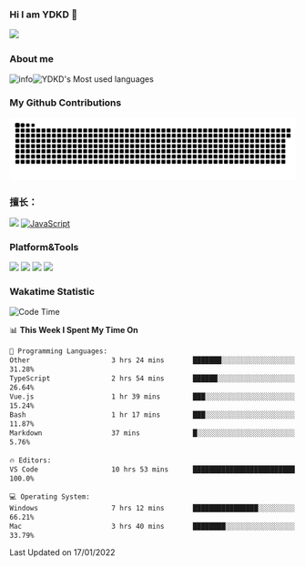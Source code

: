 ### Hi I am YDKD 👋

![](https://visitor-badge.glitch.me/badge?page_id=YDKD.readme)

### About me
![info](https://github-readme-stats.vercel.app/api?username=YDKD&show_icons=true&theme=cobalt)![YDKD's Most used languages](https://github-readme-stats.vercel.app/api/top-langs/?username=YDKD&layout=compact&hide_border=true&langs_count=8)

### My Github Contributions
![](https://raw.githubusercontent.com/YDKD/YDKD/main/assets/github-contribution-grid-snake.svg)

### 擅长：<br />
[![](https://img.shields.io/badge/-Vue.js-007396?style=flat-square&logo=Vue.js&logoColor=#4FC08D)](https://cn.vuejs.org/)
[![JavaScript](https://img.shields.io/badge/-JavaScript-f7e018?style=flat-square&logo=javascript&logoColor=white)]()

### Platform&Tools <br/>

[![]( https://img.shields.io/badge/macOS-Big%20Sur-292e33?style=flat-square&logo=apple&logoColor=ffffff )]() [![](https://img.shields.io/badge/Windows-10-2376bc?style=flat-square&logo=windows&logoColor=ffffff)]() [![]( https://img.shields.io/badge/IDE-Visual%20Studio%20Code-blue?style=flat-square&logo=visual-studio-code&logoColor=ffffff )]() [![]( https://img.shields.io/badge/iPhone-12-999999?style=flat-square&logo=apple&logoColor=ffffff)]() <br />

### Wakatime Statistic
<!--START_SECTION:waka-->
![Code Time](http://img.shields.io/badge/Code%20Time-336%20hrs%2027%20mins-blue)

📊 **This Week I Spent My Time On** 

```text
💬 Programming Languages: 
Other                    3 hrs 24 mins       ███████░░░░░░░░░░░░░░░░░░   31.28% 
TypeScript               2 hrs 54 mins       ██████░░░░░░░░░░░░░░░░░░░   26.64% 
Vue.js                   1 hr 39 mins        ███░░░░░░░░░░░░░░░░░░░░░░   15.24% 
Bash                     1 hr 17 mins        ███░░░░░░░░░░░░░░░░░░░░░░   11.87% 
Markdown                 37 mins             █░░░░░░░░░░░░░░░░░░░░░░░░   5.76%

🔥 Editors: 
VS Code                  10 hrs 53 mins      █████████████████████████   100.0%

💻 Operating System: 
Windows                  7 hrs 12 mins       ████████████████░░░░░░░░░   66.21% 
Mac                      3 hrs 40 mins       ████████░░░░░░░░░░░░░░░░░   33.79%

```


 Last Updated on 17/01/2022
<!--END_SECTION:waka-->

<!--
**YDKD/YDKD** is a ✨ _special_ ✨ repository because its `README.md` (this file) appears on your GitHub profile.

Here are some ideas to get you started:

- 🔭 I’m currently working on ...
- 🌱 I’m currently learning ...
- 👯 I’m looking to collaborate on ...
- 🤔 I’m looking for help with ...
- 💬 Ask me about ...
- 📫 How to reach me: ...
- 😄 Pronouns: ...
- ⚡ Fun fact: ...
-->

